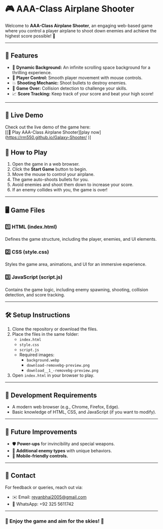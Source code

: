 # 🎮 AAA-Class Airplane Shooter

Welcome to **AAA-Class Airplane Shooter**, an engaging web-based game where you control a player airplane to shoot down enemies and achieve the highest score possible! 🚀

---

## 📝 Features
- 🌌 **Dynamic Background:** An infinite scrolling space background for a thrilling experience.
- 🎯 **Player Control:** Smooth player movement with mouse controls.
- 💥 **Shooting Mechanic:** Shoot bullets to destroy enemies.
- 🛑 **Game Over:** Collision detection to challenge your skills.
- 📈 **Score Tracking:** Keep track of your score and beat your high score!

---

## 🚀 Live Demo
Check out the live demo of the game here:  
[[🔗 Play AAA-Class Airplane Shooter][play now]
(https://rm550.github.io/Galaxy-Shooter/
)]

## 🚀 How to Play
1. Open the game in a web browser.
2. Click the **Start Game** button to begin.
3. Move the mouse to control your airplane.
4. The game auto-shoots bullets for you.
5. Avoid enemies and shoot them down to increase your score.
6. If an enemy collides with you, the game is over!

---

## 🖥️ Game Files
### 1️⃣ **HTML (index.html)**  
Defines the game structure, including the player, enemies, and UI elements.

### 2️⃣ **CSS (style.css)**  
Styles the game area, animations, and UI for an immersive experience.

### 3️⃣ **JavaScript (script.js)**  
Contains the game logic, including enemy spawning, shooting, collision detection, and score tracking.

---

## 🛠️ Setup Instructions
1. Clone the repository or download the files.
2. Place the files in the same folder:
   - `index.html`
   - `style.css`
   - `script.js`
   - Required images:
     - `background.webp`
     - `download-removebg-preview.png`
     - `download__1_-removebg-preview.png`
3. Open `index.html` in your browser to play.

---

## 🔧 Development Requirements
- A modern web browser (e.g., Chrome, Firefox, Edge).
- Basic knowledge of HTML, CSS, and JavaScript (if you want to modify).

---

## 🚀 Future Improvements
- 🛡️ **Power-ups** for invincibility and special weapons.
- 🧩 **Additional enemy types** with unique behaviors.
- 📱 **Mobile-friendly controls.**

---

## 📧 Contact
For feedback or queries, reach out via:
- ✉️ Email: [reyanbhai2005@gmail.com](mailto:reyanbhai2005@gmail.com)
- 📱 WhatsApp: +92 325 5611742

---

### 🎉 Enjoy the game and aim for the skies! 🌟
